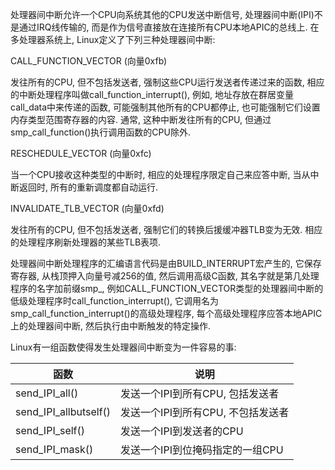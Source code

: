 处理器间中断允许一个CPU向系统其他的CPU发送中断信号, 处理器间中断(IPI)不是通过IRQ线传输的, 而是作为信号直接放在连接所有CPU本地APIC的总线上. 在多处理器系统上, Linux定义了下列三种处理器间中断: 

CALL_FUNCTION_VECTOR (向量0xfb)

发往所有的CPU, 但不包括发送者, 强制这些CPU运行发送者传递过来的函数, 相应的中断处理程序叫做call_function_interrupt(), 例如, 地址存放在群居变量call_data中来传递的函数, 可能强制其他所有的CPU都停止, 也可能强制它们设置内存类型范围寄存器的内容. 通常, 这种中断发往所有的CPU, 但通过smp_call_function()执行调用函数的CPU除外. 

RESCHEDULE_VECTOR (向量0xfc)

当一个CPU接收这种类型的中断时, 相应的处理程序限定自己来应答中断, 当从中断返回时, 所有的重新调度都自动运行. 

INVALIDATE_TLB_VECTOR (向量0xfd)

发往所有的CPU, 但不包括发送者, 强制它们的转换后援缓冲器TLB变为无效. 相应的处理程序刷新处理器的某些TLB表项. 

处理器间中断处理程序的汇编语言代码是由BUILD_INTERRUPT宏产生的, 它保存寄存器, 从栈顶押入向量号减256的值, 然后调用高级C函数, 其名字就是第几处理程序的名字加前缀smp_, 例如CALL_FUNCTION_VECTOR类型的处理器间中断的低级处理程序时call_function_interrupt(), 它调用名为smp_call_function_interrupt()的高级处理程序, 每个高级处理程序应答本地APIC上的处理器间中断, 然后执行由中断触发的特定操作. 

Linux有一组函数使得发生处理器间中断变为一件容易的事: 

函数 | 说明
---|---
send_IPI_all() | 发送一个IPI到所有CPU, 包括发送者
send_IPI_allbutself() | 发送一个IPI到所有CPU, 不包括发送者
send_IPI_self() | 发送一个IPI到发送者的CPU
send_IPI_mask() | 发送一个IPI到位掩码指定的一组CPU